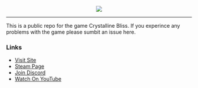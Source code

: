 <p align="center">
<img src="https://crystallinebliss.dev/thumb.jpg">
</p>

---

This is a public repo for the game Crystalline Bliss. If you experince any problems with the game please sumbit an issue here.

### Links

- [Visit Site](https://crystallinebliss.dev/)
- [Steam Page](https://store.steampowered.com/app/2547740/Crystalline_Bliss/)
- [Join Discord](https://discord.gg/XaWSsKQauC)
- [Watch On YouTube](https://www.youtube.com/channel/UC-02oe0-jCSy5KMqVSuXWbg)
